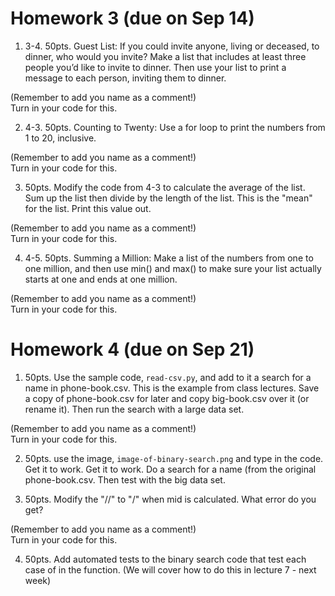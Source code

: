 # Homework 3 (due on Sep 14) <br>

1. 3-4. 50pts. Guest List: If you could invite anyone, living or deceased, to dinner, who
would you invite? Make a list that includes at least three people you’d like to
invite to dinner. Then use your list to print a message to each person, inviting
them to dinner.

(Remember to add you name as a comment!) <br>
Turn in your code for this.

2. 4-3. 50pts.  Counting to Twenty: Use a for loop to print the numbers from 1 to 20,
inclusive.

(Remember to add you name as a comment!) <br>
Turn in your code for this.

3. 50pts.  Modify the code from 4-3 to calculate the average of the list.  Sum up the
list then divide by the length of the list.  This is the "mean" for the list.
Print this value out.

(Remember to add you name as a comment!) <br>
Turn in your code for this.

4. 4-5. 50pts. Summing a Million: Make a list of the numbers from one to one million,
and then use min() and max() to make sure your list actually starts at one and
ends at one million. 

(Remember to add you name as a comment!) <br>
Turn in your code for this.

# Homework 4 (due on Sep 21) <br>

1. 50pts. Use the sample code, `read-csv.py`, and add to it a search for a name in
phone-book.csv.   This is the example from class lectures.  Save a copy of phone-book.csv
for later and copy big-book.csv over it (or rename it).  Then run the search with 
a large data set.

(Remember to add you name as a comment!) <br>
Turn in your code for this.

2. 50pts. use the image, `image-of-binary-search.png` and type in the code.  Get
it to work.  Get it to work.   Do a search for a name (from the original
phone-book.csv.  Then test with the big data set.

3. 50pts.  Modify the "//" to "/" when mid is calculated.  What error do you get?

(Remember to add you name as a comment!) <br>
Turn in your code for this.

4. 50pts.  Add automated tests to the binary search code that test each case
of in the function.  (We will cover how to do this in lecture 7 - next week)



